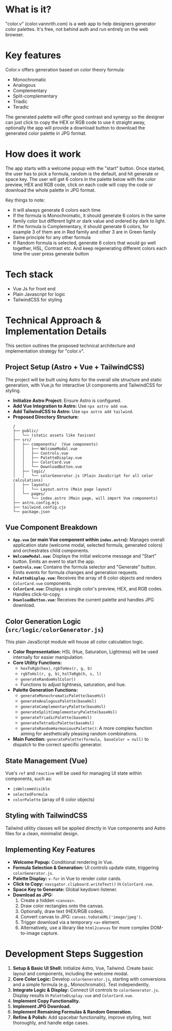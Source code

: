 # What is it?

"color.v" (color.vannrith.com) is a web app to help designers generator color palettes. It's free, not behind auth and run entirely on the web browser.

# Key features

Color.v offers generation based on color theory formula:

- Monochromatic
- Analogous
- Complementary
- Split-complementary
- Triadic
- Teradic

The generated palette will offer good contrast and synergy so the designer can just click to copy the HEX or RGB code to use it straight away, optionally the app will provide a download button to download the generated color palette in JPG format.

# How does it work

The app starts with a welcome popup with the "start" button. Once started, the user has to pick a formula, random is the default, and hit generate or space key. The user will get 6 colors in the palette below with the color preview, HEX and RGB code, click on each code will copy the code or download the whole palette in JPG format.

Key things to note:

- It will always generate 6 colors each time
- If the formula is Monochromatic, it should generate 6 colors in the same family color but different light or dark value and ordered by dark to light.
- If the formula is Complementary, it should generate 6 colors, for example 3 of them are in Red family and other 3 are in Green family
- Same principle for any other formula
- If Random formula is selected, generate 6 colors that would go well together, HSL, Contrast etc. And keep regenerating different colors each time the user press generate button

# Tech stack

- Vue Js for front end
- Plain Javascript for logic
- TailwindCSS for styling

# Technical Approach & Implementation Details

This section outlines the proposed technical architecture and implementation strategy for "color.v".

## Project Setup (Astro + Vue + TailwindCSS)

The project will be built using Astro for the overall site structure and static generation, with Vue.js for interactive UI components and TailwindCSS for styling.

*   **Initialize Astro Project:** Ensure Astro is configured.
*   **Add Vue Integration to Astro:** Use `npx astro add vue`.
*   **Add TailwindCSS to Astro:** Use `npx astro add tailwind`.
*   **Proposed Directory Structure:**
    ```
    /
    ├── public/
    │   └── (static assets like favicon)
    ├── src/
    │   ├── components/  (Vue components)
    │   │   ├── WelcomeModal.vue
    │   │   ├── Controls.vue
    │   │   ├── PaletteDisplay.vue
    │   │   ├── ColorCard.vue
    │   │   └── DownloadButton.vue
    │   ├── logic/
    │   │   └── colorGenerator.js (Plain JavaScript for all color calculations)
    │   ├── layouts/
    │   │   └── Layout.astro (Main page layout)
    │   └── pages/
    │       └── index.astro (Main page, will import Vue components)
    ├── astro.config.mjs
    ├── tailwind.config.cjs
    └── package.json
    ```

## Vue Component Breakdown

*   **`App.vue` (or main Vue component within `index.astro`):** Manages overall application state (welcome modal, selected formula, generated colors) and orchestrates child components.
*   **`WelcomeModal.vue`:** Displays the initial welcome message and "Start" button. Emits an event to start the app.
*   **`Controls.vue`:** Contains the formula selector and "Generate" button. Emits events for formula changes and generation requests.
*   **`PaletteDisplay.vue`:** Receives the array of 6 color objects and renders `ColorCard.vue` components.
*   **`ColorCard.vue`:** Displays a single color's preview, HEX, and RGB codes. Handles click-to-copy.
*   **`DownloadButton.vue`:** Receives the current palette and handles JPG download.

## Color Generation Logic (`src/logic/colorGenerator.js`)

This plain JavaScript module will house all color calculation logic.

*   **Color Representation:** HSL (Hue, Saturation, Lightness) will be used internally for easier manipulation.
*   **Core Utility Functions:**
    *   `hexToRgb(hex)`, `rgbToHex(r, g, b)`
    *   `rgbToHsl(r, g, b)`, `hslToRgb(h, s, l)`
    *   `generateRandomHslColor()`
    *   Functions to adjust lightness, saturation, and hue.
*   **Palette Generation Functions:**
    *   `generateMonochromaticPalette(baseHsl)`
    *   `generateAnalogousPalette(baseHsl)`
    *   `generateComplementaryPalette(baseHsl)`
    *   `generateSplitComplementaryPalette(baseHsl)`
    *   `generateTriadicPalette(baseHsl)`
    *   `generateTetradicPalette(baseHsl)`
    *   `generateRandomHarmoniousPalette()`: A more complex function aiming for aesthetically pleasing random combinations.
*   **Main Function:** `generatePalette(formula, baseColor = null)` to dispatch to the correct specific generator.

## State Management (Vue)

Vue's `ref` and `reactive` will be used for managing UI state within components, such as:
*   `isWelcomeVisible`
*   `selectedFormula`
*   `colorPalette` (array of 6 color objects)

## Styling with TailwindCSS

Tailwind utility classes will be applied directly in Vue components and Astro files for a clean, minimalist design.

## Implementing Key Features

*   **Welcome Popup:** Conditional rendering in Vue.
*   **Formula Selection & Generation:** UI controls update state, triggering `colorGenerator.js`.
*   **Palette Display:** `v-for` in Vue to render color cards.
*   **Click to Copy:** `navigator.clipboard.writeText()` in `ColorCard.vue`.
*   **Space Key to Generate:** Global keydown listener.
*   **Download as JPG:**
    1.  Create a hidden `<canvas>`.
    2.  Draw color rectangles onto the canvas.
    3.  Optionally, draw text (HEX/RGB codes).
    4.  Convert canvas to JPG: `canvas.toDataURL('image/jpeg')`.
    5.  Trigger download via a temporary `<a>` element.
    6.  Alternatively, use a library like `html2canvas` for more complex DOM-to-image capture.

# Development Steps Suggestion

1.  **Setup & Basic UI Shell:** Initialize Astro, Vue, Tailwind. Create basic layout and components, including the welcome modal.
2.  **Core Color Logic:** Develop `colorGenerator.js`, starting with conversions and a simple formula (e.g., Monochromatic). Test independently.
3.  **Integrate Logic & Display:** Connect UI controls to `colorGenerator.js`. Display results in `PaletteDisplay.vue` and `ColorCard.vue`.
4.  **Implement Copy Functionality.**
5.  **Implement JPG Download.**
6.  **Implement Remaining Formulas & Random Generation.**
7.  **Refine & Polish:** Add spacebar functionality, improve styling, test thoroughly, and handle edge cases.